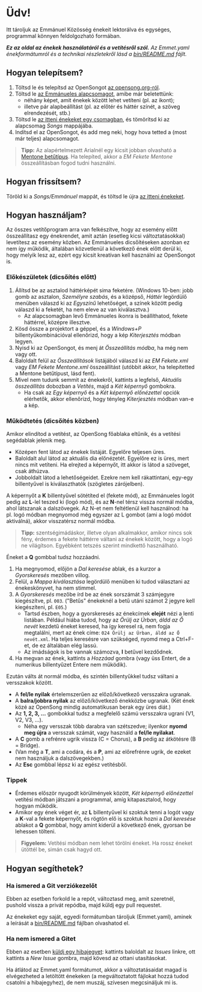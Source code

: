 # Üdv!

Itt tároljuk az Emmánuel Közösség énekeit lektorálva és egységes, programmal könnyen feldolgozható formában.

**_Ez az oldal az énekek használatáról és a vetítésről szól._**
_Az Emmet.yaml énekformátumról és a technikai részletekről lásd a [bin/README.md](bin/README.md) fájlt._

## Hogyan telepítsem?

1. Töltsd le és telepítsd az OpenSongot [az opensong.org-ról](http://www.opensong.org/home/download).
2. Töltsd le [az Emmánueles alapcsomagot](https://bitbucket.org/eckerg/emmet-enekek/downloads/opensong-alapcsomag.zip), amibe már beletettünk:
    * néhány képet, amit énekek között lehet vetíteni (pl. az ikont);
    * illetve pár alapbeállítást (pl. az előtér és háttér színét, a szöveg elrendezését, stb.)
3. Töltsd le [az itteni énekeket egy csomagban](https://bitbucket.org/eckerg/emmet-enekek/downloads/opensong-enekek.zip), és tömörítsd ki az alapcsomag _Songs_ mappájába.
4. Indítsd el az OpenSongot, és add meg neki, hogy hova tetted a (most már teljes) alapcsomagot.

> **Tipp:** Az alapértelmezett Arialnél egy kicsit jobban olvasható a [Mentone betűtípus](https://bitbucket.org/eckerg/emmet-enekek/downloads/mentone-semibold.otf).
> Ha telepíted, akkor a _EM Fekete Mentone_ összeállításban fogod tudni használni.

## Hogyan frissítsem?

Töröld ki a _Songs/Emmánuel_ mappát, és töltsd le újra [az itteni énekeket](https://bitbucket.org/eckerg/emmet-enekek/downloads/opensong-enekek.zip).

## Hogyan használjam?

Az összes vetítőprogram arra van felkészítve, hogy az esemény előtt összeállítasz egy énekrendet, amit aztán (esetleg kicsi változtatásokkal) levetítesz az esemény közben. Az Emmánueles dicsőítéseken azonban ez nem így működik, általában közvetlenül a következő ének előtt derül ki, hogy melyik lesz az, ezért egy kicsit kreatívan kell használni az OpenSongot is.

### Előkészületek (dicsőítés előtt)

1. Állítsd be az asztalod háttérképét sima feketére. (Windows 10-ben: jobb gomb az asztalon, _Személyre szabás_, és a középső, _Háttér_ legördülő menüben válaszd ki az _Egyszínű_ lehetőséget, a színek között pedig válaszd ki a feketét, ha nem eleve az van kiválasztva.)
    * Az alapcsomagban levő Emmánueles ikonra is beállíthatod, fekete háttérrel, középre illesztve.
2. Kösd össze a projektort a géppel, és a _Windows+P_ billentyűkombinációval ellenőrizd, hogy a kép _Kiterjesztés_ módban legyen.
3. Nyisd ki az OpenSongot, és menj át _Összeállítás módba_, ha még nem vagy ott.
4. Baloldalt felül az _Összeállítások_ listájából válaszd ki az _EM Fekete.xml_ vagy _EM Fekete Mentone.xml_ összeállítást (utóbbit akkor, ha telepítetted a Mentone betűtípust, lásd fent).
5. Mivel nem tudunk semmit az énekekről, kattints a legfelső, _Aktuális összeállítás_ dobozban a _Vetítés_, majd a _Két képernyő_ gombokra.
    * Ha csak az _Egy képernyő_ és a _Két képernyő előnézettel_ opciók elérhetők, akkor ellenőrizd, hogy tényleg _Kiterjesztés_ módban van-e a kép.

### Működtetés (dicsőítés közben)

Amikor elindítod a vetítést, az OpenSong főablaka eltűnik, és a vetítési segédablak jelenik meg.

* Középen fent látod az énekek listáját. Egyelőre teljesen üres.
* Baloldalt alul látod az aktuális dia előnézetét. Egyelőre ez is üres, mert nincs mit vetíteni. Ha elrejted a képernyőt, itt akkor is látod a szöveget, csak áthúzva.
* Jobboldalt látod a lehetőségeidet. Ezekre nem kell rákattintani, egy-egy billentyűvel is kiválaszthatók (szögletes zárójelben).

A képernyőt a **K** billentyűvel sötétíted el (fekete mód), az Emmánueles logót pedig az **L**-lel teszed ki (logó mód), és az **N**-nel térsz vissza normál módba, ahol látszanak a dalszövegek. Az N-et nem feltétlenül kell használnod: ha pl. logó módban megnyomod még egyszer az L gombot (ami a logó módot aktiválná), akkor visszatérsz normál módba.

> **Tipp:** szentségimádáskor, illetve olyan alkalmakkor, amikor nincs sok fény, érdemes a fekete háttérre váltani az énekek között, hogy a logó ne világítson. Egyébként tetszés szerint mindkettő használható.

Éneket a **Q** gombbal tudsz hozzáadni. 

1. Ha megnyomod, előjön a _Dal keresése_ ablak, és a kurzor a _Gyorskeresés_ mezőben villog.
2. Felül, a _Mappa kiválasztása_ legördülő menüben ki tudod választani az énekeskönyvet, ha nem stimmel.
3. A _Gyorskeresés_ mezőbe írd be az ének sorszámát 3 számjegyre kiegészítve, pl. `003`. ("Betűs" énekeknél a betű utáni számot 2 jegyre kell kiegészíteni, pl. `E05`.)
    * Tartsd észben, hogy a gyorskeresés az énekcímek **elejét** nézi a lenti listában. Például hiába tudod, hogy az _Örülj az Úrban, áldd az Ő nevét_ kezdetű éneket keresed, ha így keresel rá, nem fogja megtalálni, mert az ének címe: `024 Örülj az Úrban, áldd az Ő nevét.xml`. Ha teljes keresésre van szükséged, nyomd meg a Ctrl+F-et, de ez általában elég lassú.
    * Az imádságok is be vannak számozva, **I** betűvel kezdődnek.
4. Ha megvan az ének, kattints a _Hozzáad_ gombra (vagy üss Entert, de a numerikus billentyűzet Entere nem működik).

Ezután válts át normál módba, és szintén billentyűkkel tudsz váltani a versszakok között.

* A **fel/le nyilak** értelemszerűen az előző/következő versszakra ugranak.
* A **balra/jobbra nyilak** az előző/következő énekközbe ugranak. (Két ének közé az OpenSong mindig automatikusan berak egy üres diát.)
* Az **1, 2, 3, ...** gombokkal tudsz a megfelelő számú versszakra ugrani (V1, V2, V3, ...).
    * Néha egy versszak több darabra van szétszedve; ilyenkor **nyomd meg újra** a versszak számát, vagy használd a **fel/le nyilakat**.
* A **C** gomb a refrénre ugrik vissza (C = Chorus), a **B** pedig az átkötésre (B = Bridge).
* (Van még a **T**, ami a codára, és a **P**, ami az előrefrénre ugrik, de ezeket nem használjuk a dalszövegekben.)
* Az **Esc** gombbal lépsz ki az egész vetítésből.

### Tippek

* Érdemes először nyugodt körülmények között, _Két képernyő előnézettel_ vetítési módban játszani a programmal, amíg kitapasztalod, hogy hogyan működik.
* Amikor egy ének véget ér, az **L** billentyűvel ki szoktuk tenni a logót vagy a **K**-val a fekete képernyőt, és rögtön elő is szoktuk hozni a _Dal keresése_ ablakot a **Q** gombbal, hogy amint kiderül a következő ének, gyorsan be lehessen tölteni.

> **Figyelem:** Vetítési módban nem lehet törölni éneket. Ha rossz éneket ütöttél be, simán csak hagyd ott.

## Hogyan segíthetek?

### Ha ismered a Git verziókezelőt

Ebben az esetben forkold le a repót, változtasd meg, amit szeretnél, pushold vissza a privát repódba, majd küldj egy pull requestet.

Az énekeket egy saját, egyedi formátumban tároljuk (Emmet.yaml), aminek a leírását a [bin/README.md](bin/README.md) fájlban olvashatod el.

### Ha nem ismered a Gitet

Ebben az esetben [küldj egy hibajegyet](https://bitbucket.org/eckerg/emmet-enekek/issues/new): kattints baloldalt az _Issues_ linkre, ott kattints a _New Issue_ gombra, majd kövesd az ottani utasításokat.

Ha átlátod az Emmet.yaml formátumot, akkor a változtatásaidat magad is elvégezheted a letöltött énekeken (a megváltoztatott fájlokat hozzá tudod csatolni a hibajegyhez), de nem muszáj, szívesen megcsináljuk mi is.
